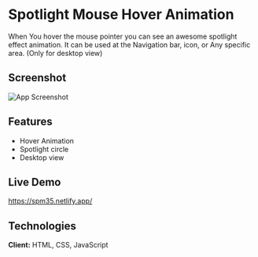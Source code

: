 
# Spotlight Mouse Hover Animation

When You hover the mouse pointer you can see an awesome spotlight effect animation. It can be used at the Navigation bar, icon, or Any specific area. (Only for desktop view)


## Screenshot

![App Screenshot](https://i.postimg.cc/vbXCg4bn/spotlight.png)


## Features

- Hover Animation
- Spotlight circle
- Desktop view

## Live Demo

https://spm35.netlify.app/


## Technologies

**Client:**   HTML, CSS, JavaScript


